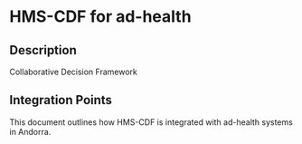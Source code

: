 # HMS-CDF for ad-health

## Description

Collaborative Decision Framework

## Integration Points

This document outlines how HMS-CDF is integrated with ad-health systems in Andorra.
